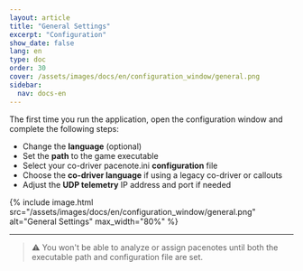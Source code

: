 ```yaml
---
layout: article
title: "General Settings"
excerpt: "Configuration"
show_date: false
lang: en
type: doc
order: 30
cover: /assets/images/docs/en/configuration_window/general.png
sidebar:
  nav: docs-en
---
```


The first time you run the application, open the configuration window and complete the following steps:

- Change the **language** (optional)
- Set the **path** to the game executable
- Select your co-driver pacenote.ini **configuration** file
- Choose the **co-driver language** if using a legacy co-driver or callouts
- Adjust the **UDP telemetry** IP address and port if needed

{% include image.html
   src="/assets/images/docs/en/configuration_window/general.png"
   alt="General Settings"
   max_width="80%" %}

---

> ⚠️ You won't be able to analyze or assign pacenotes until both the executable path and configuration file are set.
